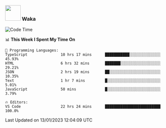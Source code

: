 ### <img src="https://media.giphy.com/media/VgCDAzcKvsR6OM0uWg/giphy.gif" width="50"> Waka

  <!--START_SECTION:waka-->
![Code Time](http://img.shields.io/badge/Code%20Time-1%2C178%20hrs%2015%20mins-blue)

📊 **This Week I Spent My Time On** 

```text
💬 Programming Languages: 
TypeScript               10 hrs 17 mins      ███████████░░░░░░░░░░░░░░   45.93% 
HTML                     6 hrs 32 mins       ███████░░░░░░░░░░░░░░░░░░   29.21% 
JSON                     2 hrs 19 mins       ██░░░░░░░░░░░░░░░░░░░░░░░   10.35% 
Text                     1 hr 7 mins         █░░░░░░░░░░░░░░░░░░░░░░░░   5.01% 
JavaScript               50 mins             █░░░░░░░░░░░░░░░░░░░░░░░░   3.79%

🔥 Editors: 
VS Code                  22 hrs 24 mins      █████████████████████████   100.0%

```


 Last Updated on 13/01/2023 12:04:09 UTC
<!--END_SECTION:waka-->
